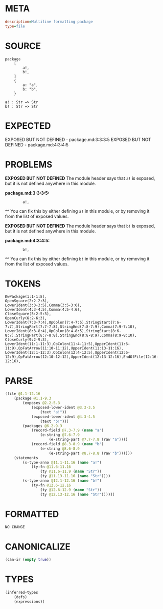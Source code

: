 # META
~~~ini
description=Multiline formatting package
type=file
~~~
# SOURCE
~~~roc
package
	[
		a!,
		b!,
	]
	{
		a: "a",
		b: "b",
	}

a! : Str => Str
b! : Str => Str
~~~
# EXPECTED
EXPOSED BUT NOT DEFINED - package.md:3:3:3:5
EXPOSED BUT NOT DEFINED - package.md:4:3:4:5
# PROBLEMS
**EXPOSED BUT NOT DEFINED**
The module header says that `a!` is exposed, but it is not defined anywhere in this module.

**package.md:3:3:3:5:**
```roc
		a!,
```
  ^^
You can fix this by either defining `a!` in this module, or by removing it from the list of exposed values.

**EXPOSED BUT NOT DEFINED**
The module header says that `b!` is exposed, but it is not defined anywhere in this module.

**package.md:4:3:4:5:**
```roc
		b!,
```
  ^^
You can fix this by either defining `b!` in this module, or by removing it from the list of exposed values.

# TOKENS
~~~zig
KwPackage(1:1-1:8),
OpenSquare(2:2-2:3),
LowerIdent(3:3-3:5),Comma(3:5-3:6),
LowerIdent(4:3-4:5),Comma(4:5-4:6),
CloseSquare(5:2-5:3),
OpenCurly(6:2-6:3),
LowerIdent(7:3-7:4),OpColon(7:4-7:5),StringStart(7:6-7:7),StringPart(7:7-7:8),StringEnd(7:8-7:9),Comma(7:9-7:10),
LowerIdent(8:3-8:4),OpColon(8:4-8:5),StringStart(8:6-8:7),StringPart(8:7-8:8),StringEnd(8:8-8:9),Comma(8:9-8:10),
CloseCurly(9:2-9:3),
LowerIdent(11:1-11:3),OpColon(11:4-11:5),UpperIdent(11:6-11:9),OpFatArrow(11:10-11:12),UpperIdent(11:13-11:16),
LowerIdent(12:1-12:3),OpColon(12:4-12:5),UpperIdent(12:6-12:9),OpFatArrow(12:10-12:12),UpperIdent(12:13-12:16),EndOfFile(12:16-12:16),
~~~
# PARSE
~~~clojure
(file @1.1-12.16
	(package @1.1-9.3
		(exposes @2.2-5.3
			(exposed-lower-ident @3.3-3.5
				(text "a!"))
			(exposed-lower-ident @4.3-4.5
				(text "b!")))
		(packages @6.2-9.3
			(record-field @7.3-7.9 (name "a")
				(e-string @7.6-7.9
					(e-string-part @7.7-7.8 (raw "a"))))
			(record-field @8.3-8.9 (name "b")
				(e-string @8.6-8.9
					(e-string-part @8.7-8.8 (raw "b"))))))
	(statements
		(s-type-anno @11.1-11.16 (name "a!")
			(ty-fn @11.6-11.16
				(ty @11.6-11.9 (name "Str"))
				(ty @11.13-11.16 (name "Str"))))
		(s-type-anno @12.1-12.16 (name "b!")
			(ty-fn @12.6-12.16
				(ty @12.6-12.9 (name "Str"))
				(ty @12.13-12.16 (name "Str"))))))
~~~
# FORMATTED
~~~roc
NO CHANGE
~~~
# CANONICALIZE
~~~clojure
(can-ir (empty true))
~~~
# TYPES
~~~clojure
(inferred-types
	(defs)
	(expressions))
~~~
